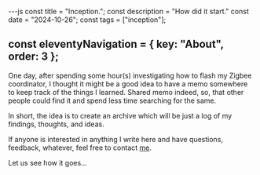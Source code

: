 ---js
const title = "Inception.";
const description = "How did it start."
const date = "2024-10-26";
const tags = ["inception"];

const eleventyNavigation = {
	key: "About",
	order: 3
};
---

One day, after spending some hour(s) investigating how to flash my Zigbee coordinator, I thought
it might be a good idea to have a memo somewhere to keep track of the things I learned.
Shared memo indeed, so, that other people could find it and spend less time searching for the same.

In short, the idea is to create an archive which will be just a log of my findings, thoughts, and ideas.

If anyone is interested in anything I write here and have questions, feedback, whatever, feel free to contact
<a href="#" data-a="ma" data-b="ilto:" data-c="rom" data-d="an@sarak" data-e="vasa.c" data-f="om" onclick="window.location.href = this.dataset.a+this.dataset.b+this.dataset.c+this.dataset.d+this.dataset.e+this.dataset.f; return false;">me<a/>.

Let us see how it goes...
